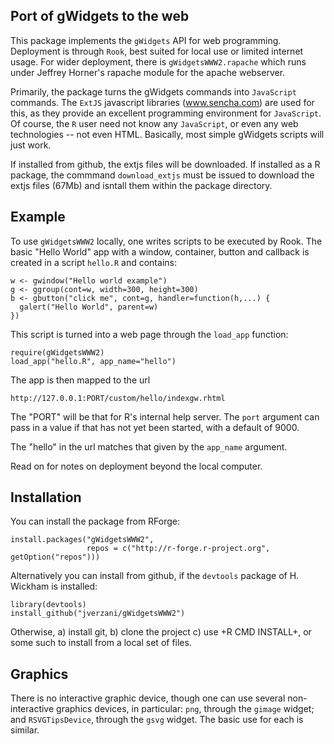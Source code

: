Port of gWidgets to the web
---------------------------

This package implements the `gWidgets` API for web
programming. Deployment is through `Rook`, best suited for local use
or limited internet usage. For wider deployment, there is
`gWidgetsWWW2.rapache` which runs under Jeffrey Horner's rapache
module for the apache webserver.

 Primarily, the package turns the gWidgets commands into
`JavaScript` commands. The `ExtJS` javascript libraries (www.sencha.com)
are used for this, as they provide an excellent programming
environment for `JavaScript`. Of course, the `R` user need not know any
`JavaScript`, or even any web technologies -- not even HTML. Basically,
most simple gWidgets scripts will just work.

If installed from github, the extjs files will be downloaded. If
installed as a R package, the commmand `download_extjs` must be issued
to download the extjs files (67Mb) and isntall them within the package
directory.


Example
-------

To use `gWidgetsWWW2` locally, one writes scripts to be executed by Rook.
The basic "Hello World" app with a window, container, button and
callback is created in a script `hello.R` and contains:


```{r}
w <- gwindow("Hello world example")
g <- ggroup(cont=w, width=300, height=300)
b <- gbutton("click me", cont=g, handler=function(h,...) {
  galert("Hello World", parent=w)
})
```
    
This script is turned into a web page through the `load_app` function:
    
```{r}
require(gWidgetsWWW2)
load_app("hello.R", app_name="hello")
```    

The app is then mapped to the url

`http://127.0.0.1:PORT/custom/hello/indexgw.rhtml`

The "PORT" will be that for R's internal help server. The `port`
argument can pass in a value if that has not yet been started, with a
default of 9000.

The "hello" in the url matches that given by the `app_name` argument. 

Read on for notes on deployment beyond the local computer.


Installation
------------

You can install the package from RForge:

```{r}
install.packages("gWidgetsWWW2", 
                 repos = c("http://r-forge.r-project.org", getOption("repos")))
```    

Alternatively you can install from github, if the `devtools` package of H. Wickham is installed:

```{r}
library(devtools)
install_github("jverzani/gWidgetsWWW2")
```    

Otherwise, a) install git, b) clone the project c) use +R CMD
INSTALL+, or some such to install from a local set of files.


Graphics
--------

There is no interactive graphic device, though one can use several
non-interactive graphics devices, in particular: `png`, through the `gimage` widget; and `RSVGTipsDevice`,
through the `gsvg` widget. The basic use for each is similar.

